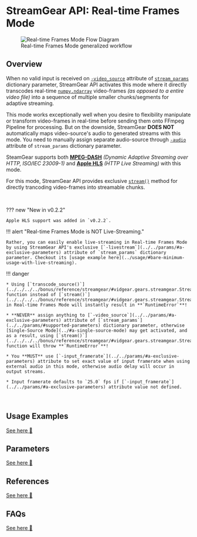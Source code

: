 <!--
===============================================
vidgear library source-code is deployed under the Apache 2.0 License:

Copyright (c) 2019 Abhishek Thakur(@abhiTronix) <abhi.una12@gmail.com>

Licensed under the Apache License, Version 2.0 (the "License");
you may not use this file except in compliance with the License.
You may obtain a copy of the License at

   http://www.apache.org/licenses/LICENSE-2.0

Unless required by applicable law or agreed to in writing, software
distributed under the License is distributed on an "AS IS" BASIS,
WITHOUT WARRANTIES OR CONDITIONS OF ANY KIND, either express or implied.
See the License for the specific language governing permissions and
limitations under the License.
===============================================
-->

# StreamGear API: Real-time Frames Mode


<figure>
  <img src="../../../../assets/images/streamgear_real.webp" loading="lazy" alt="Real-time Frames Mode Flow Diagram"/>
  <figcaption>Real-time Frames Mode generalized workflow</figcaption>
</figure>


## Overview

When no valid input is received on [`-video_source`](../../params/#a-exclusive-parameters) attribute of [`stream_params`](../../params/#supported-parameters) dictionary parameter, StreamGear API activates this mode where it directly transcodes real-time [`numpy.ndarray`](https://numpy.org/doc/1.18/reference/generated/numpy.ndarray.html#numpy-ndarray) video-frames _(as opposed to a entire video file)_ into a sequence of multiple smaller chunks/segments for adaptive streaming. 

This mode works exceptionally well when you desire to flexibility manipulate or transform video-frames in real-time before sending them onto FFmpeg Pipeline for processing. But on the downside, StreamGear **DOES NOT** automatically maps video-source's audio to generated streams with this mode. You need to manually assign separate audio-source through [`-audio`](../../params/#a-exclusive-parameters) attribute of `stream_params` dictionary parameter.

SteamGear supports both [**MPEG-DASH**](https://www.encoding.com/mpeg-dash/) _(Dynamic Adaptive Streaming over HTTP, ISO/IEC 23009-1)_  and [**Apple HLS**](https://developer.apple.com/documentation/http_live_streaming) _(HTTP Live Streaming)_ with this mode.

For this mode, StreamGear API provides exclusive [`stream()`](../../../../bonus/reference/streamgear/#vidgear.gears.streamgear.StreamGear.stream) method for directly trancoding video-frames into streamable chunks. 

&emsp;

??? new "New in v0.2.2" 

    Apple HLS support was added in `v0.2.2`.


!!! alert "Real-time Frames Mode is NOT Live-Streaming."

    Rather, you can easily enable live-streaming in Real-time Frames Mode by using StreamGear API's exclusive [`-livestream`](../../params/#a-exclusive-parameters) attribute of `stream_params` dictionary parameter. Checkout its [usage example here](../usage/#bare-minimum-usage-with-live-streaming).


!!! danger 

    * Using [`transcode_source()`](../../../../bonus/reference/streamgear/#vidgear.gears.streamgear.StreamGear.transcode_source) function instead of [`stream()`](../../../../bonus/reference/streamgear/#vidgear.gears.streamgear.StreamGear.stream) in Real-time Frames Mode will instantly result in **`RuntimeError`**!

    * **NEVER** assign anything to [`-video_source`](../../params/#a-exclusive-parameters) attribute of [`stream_params`](../../params/#supported-parameters) dictionary parameter, otherwise [Single-Source Mode](../#a-single-source-mode) may get activated, and as a result, using [`stream()`](../../../../bonus/reference/streamgear/#vidgear.gears.streamgear.StreamGear.stream) function will throw **`RuntimeError`**!

    * You **MUST** use [`-input_framerate`](../../params/#a-exclusive-parameters) attribute to set exact value of input framerate when using external audio in this mode, otherwise audio delay will occur in output streams.

    * Input framerate defaults to `25.0` fps if [`-input_framerate`](../../params/#a-exclusive-parameters) attribute value not defined. 


&thinsp;

## Usage Examples

<div>
<a href="../usage/">See here 🚀</a>
</div>

## Parameters

<div>
<a href="../../params/">See here 🚀</a>
</div>

## References

<div>
<a href="../../../../bonus/reference/streamgear/">See here 🚀</a>
</div>


## FAQs

<div>
<a href="../../../../help/streamgear_faqs/">See here 🚀</a>
</div>

&thinsp;